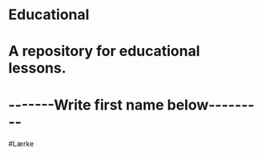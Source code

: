 # Educational
# A repository for educational lessons.

# -------Write first name below---------
#Lærke